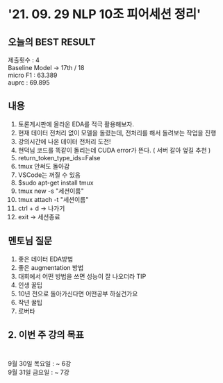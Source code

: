 
# '21. 09. 29 NLP 10조 피어세션 정리'


## 오늘의 BEST RESULT
제출횟수 : 4 <br>
Baseline Model -> 17th / 18<br>
micro F1 : 63.389<br>
auprc : 69.895<br>

## 내용

1. 토론게시판에 올라온 EDA를 적극 활용해보자.
2. 현재 데이터 전처리 없이 모델을 돌렸는데, 전처리를 해서 돌려보는 작업을 진행
3. 강의시간에 나온 데이터 전처리 도전!
4. 현덕님 코드를 똑같이 돌리는데 CUDA error가 뜬다. ( 서버 갈아 엎길 추천 )
5. return_token_type_ids=False
6. tmux 안써도 돌아감 
7. VSCode는 꺼질 수 있음
8. $sudo apt-get install tmux
9. tmux new -s "세션이름" 
10. tmux attach -t "세션이름"  
11. ctrl + d -> 나가기
12. exit -> 세션종료



## 멘토님 질문

1. 좋은 데이터 EDA방법 
2. 좋은 augmentation 방법
3. 대회에서 어떤 방법을 쓰면 성능이 잘 나오더라 TIP 
4. 인생 꿀팁
5. 10년 전으로 돌아가신다면 어떤공부 하실건가요
6. 작년 꿀팁
7. 로버타


## 2. 이번 주 강의 목표<br></br>
9월 30일 목요일 : ~ 6강<br>
9월 31일 금요일 : ~ 7강<br>




<!-- ## 주간 회고<br></br>

- 심현덕: 
- 김범찬: 
- 고지호: 
- 김민성: 
- 김정현: 
- 최수홍:  -->

